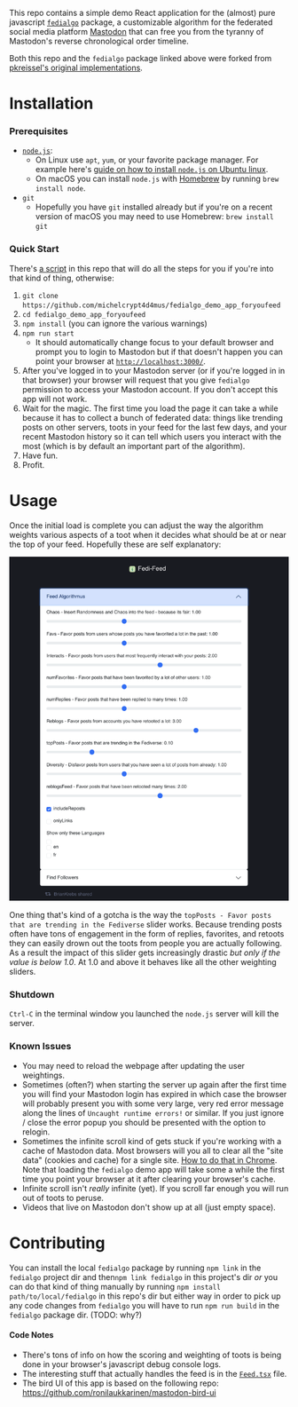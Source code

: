 This repo contains a simple demo React application for the (almost) pure javascript [`fedialgo`](https://github.com/michelcrypt4d4mus/fedialgo) package, a customizable algorithm for the federated social media platform [Mastodon](https://joinmastodon.org/) that can free you from the tyranny of Mastodon's reverse chronological order timeline.

Both this repo and the `fedialgo` package linked above were forked from [pkreissel's original implementations](https://github.com/pkreissel/fedialgo).


# Installation
### Prerequisites
* [`node.js`](https://nodejs.org/):
   * On Linux use `apt`, `yum`, or your favorite package manager. For example here's [guide on how to install `node.js` on Ubuntu linux](https://www.digitalocean.com/community/tutorials/how-to-install-node-js-on-ubuntu-20-04).
   * On macOS you can install `node.js` with [Homebrew](https://brew.sh/) by running `brew install node`.
* `git`
   * Hopefully you have `git` installed already but if you're on a recent version of macOS you may need to use Homebrew: `brew install git`

### Quick Start
There's [a script](./quick_install.sh) in this repo that will do all the steps for you if you're into that kind of thing, otherwise:

1. `git clone https://github.com/michelcrypt4d4mus/fedialgo_demo_app_foryoufeed`
1. `cd fedialgo_demo_app_foryoufeed`
1. `npm install` (you can ignore the various warnings)
1. `npm run start`
   * It should automatically change focus to your default browser and prompt you to login to Mastodon but if that doesn't happen you can point your browser at [`http://localhost:3000/`](http://localhost:3000/).
1. After you've logged in to your Mastodon server (or if you're logged in in that browser) your browser will request that you give `fedialgo` permission to access your Mastodon account. If you don't accept this app will not work.
1. Wait for the magic. The first time you load the page it can take a while because it has to collect a bunch of federated data: things like trending posts on other servers, toots in your feed for the last few days, and your recent Mastodon history so it can tell which users you interact with the most (which is by default an important part of the algorithm).
1. Have fun.
1. Profit.


# Usage
Once the initial load is complete you can adjust the way the algorithm weights various aspects of a toot when it decides what should be at or near the top of your feed. Hopefully these are self explanatory:

![Algorithm Weighting Sliders](./doc/algorithm_sliders.png)

One thing that's kind of a gotcha is the way the `topPosts - Favor posts that are trending in the Fediverse` slider works. Because trending posts often have tons of engagement in the form of replies, favorites, and retoots they can easily drown out the toots from people you are actually following. As a result the impact of this slider gets increasingly drastic _but only if the value is below 1.0_. At 1.0 and above it behaves like all the other weighting sliders.

### Shutdown
`Ctrl-C` in the terminal window you launched the `node.js` server will kill the server.

### Known Issues
* You may need to reload the webpage after updating the user weightings.
* Sometimes (often?) when starting the server up again after the first time you will find your Mastodon login has expired in which case the browser will probably present you with some very large, very red error message along the lines of `Uncaught runtime errors!` or similar. If you just ignore / close the error popup you should be presented with the option to relogin.
* Sometimes the infinite scroll kind of gets stuck if you're working with a cache of Mastodon data. Most browsers will you all to clear all the "site data" (cookies and cache) for a single site. [How to do that in Chrome](https://support.google.com/chrome/thread/16531954/clear-cache-for-specific-website-in-google-chrome?hl=en). Note that loading the `fedialgo` demo app will take some a while the first time you point your browser at it after clearing your browser's cache.
* Infinite scroll isn't _really_ infinite (yet). If you scroll far enough you will run out of toots to peruse.
* Videos that live on Mastodon don't show up at all (just empty space).


# Contributing
You can install the local `fedialgo` package by running `npm link`  in the `fedialgo` project dir and then`npm link fedialgo` in this project's dir _or_ you can do that kind of thing manually by running `npm install path/to/local/fedialgo` in this repo's dir but either way in order to pick up any code changes from `fedialgo` you will have to run `npm run build` in the `fedialgo` package dir. (TODO: why?)

#### Code Notes
* There's tons of info on how the scoring and weighting of toots is being done in your browser's javascript debug console logs.
* The interesting stuff that actually handles the feed is in the [`Feed.tsx`](src/pages/Feed.tsx) file.
* The bird UI of this app is based on the following repo: https://github.com/ronilaukkarinen/mastodon-bird-ui
